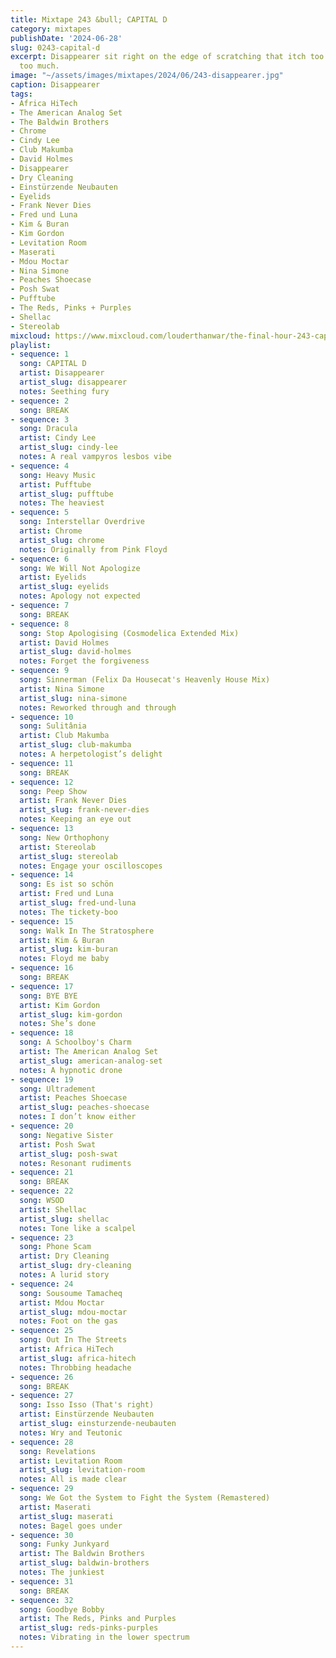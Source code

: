 ```yaml
---
title: Mixtape 243 &bull; CAPITAL D
category: mixtapes
publishDate: '2024-06-28'
slug: 0243-capital-d
excerpt: Disappearer sit right on the edge of scratching that itch too little and
  too much.
image: "~/assets/images/mixtapes/2024/06/243-disappearer.jpg"
caption: Disappearer
tags:
- Africa HiTech
- The American Analog Set
- The Baldwin Brothers
- Chrome
- Cindy Lee
- Club Makumba
- David Holmes
- Disappearer
- Dry Cleaning
- Einstürzende Neubauten
- Eyelids
- Frank Never Dies
- Fred und Luna
- Kim & Buran
- Kim Gordon
- Levitation Room
- Maserati
- Mdou Moctar
- Nina Simone
- Peaches Shoecase
- Posh Swat
- Pufftube
- The Reds, Pinks + Purples
- Shellac
- Stereolab
mixcloud: https://www.mixcloud.com/louderthanwar/the-final-hour-243-capital-d-2024-06-28/
playlist:
- sequence: 1
  song: CAPITAL D
  artist: Disappearer
  artist_slug: disappearer
  notes: Seething fury
- sequence: 2
  song: BREAK
- sequence: 3
  song: Dracula
  artist: Cindy Lee
  artist_slug: cindy-lee
  notes: A real vampyros lesbos vibe
- sequence: 4
  song: Heavy Music
  artist: Pufftube
  artist_slug: pufftube
  notes: The heaviest
- sequence: 5
  song: Interstellar Overdrive
  artist: Chrome
  artist_slug: chrome
  notes: Originally from Pink Floyd
- sequence: 6
  song: We Will Not Apologize
  artist: Eyelids
  artist_slug: eyelids
  notes: Apology not expected
- sequence: 7
  song: BREAK
- sequence: 8
  song: Stop Apologising (Cosmodelica Extended Mix)
  artist: David Holmes
  artist_slug: david-holmes
  notes: Forget the forgiveness
- sequence: 9
  song: Sinnerman (Felix Da Housecat's Heavenly House Mix)
  artist: Nina Simone
  artist_slug: nina-simone
  notes: Reworked through and through
- sequence: 10
  song: Sulitânia
  artist: Club Makumba
  artist_slug: club-makumba
  notes: A herpetologist’s delight
- sequence: 11
  song: BREAK
- sequence: 12
  song: Peep Show
  artist: Frank Never Dies
  artist_slug: frank-never-dies
  notes: Keeping an eye out
- sequence: 13
  song: New Orthophony
  artist: Stereolab
  artist_slug: stereolab
  notes: Engage your oscilloscopes
- sequence: 14
  song: Es ist so schön
  artist: Fred und Luna
  artist_slug: fred-und-luna
  notes: The tickety-boo
- sequence: 15
  song: Walk In The Stratosphere
  artist: Kim & Buran
  artist_slug: kim-buran
  notes: Floyd me baby
- sequence: 16
  song: BREAK
- sequence: 17
  song: BYE BYE
  artist: Kim Gordon
  artist_slug: kim-gordon
  notes: She’s done
- sequence: 18
  song: A Schoolboy's Charm
  artist: The American Analog Set
  artist_slug: american-analog-set
  notes: A hypnotic drone
- sequence: 19
  song: Ultradement
  artist: Peaches Shoecase
  artist_slug: peaches-shoecase
  notes: I don’t know either
- sequence: 20
  song: Negative Sister
  artist: Posh Swat
  artist_slug: posh-swat
  notes: Resonant rudiments
- sequence: 21
  song: BREAK
- sequence: 22
  song: WSOD
  artist: Shellac
  artist_slug: shellac
  notes: Tone like a scalpel
- sequence: 23
  song: Phone Scam
  artist: Dry Cleaning
  artist_slug: dry-cleaning
  notes: A lurid story
- sequence: 24
  song: Sousoume Tamacheq
  artist: Mdou Moctar
  artist_slug: mdou-moctar
  notes: Foot on the gas
- sequence: 25
  song: Out In The Streets
  artist: Africa HiTech
  artist_slug: africa-hitech
  notes: Throbbing headache
- sequence: 26
  song: BREAK
- sequence: 27
  song: Isso Isso (That's right)
  artist: Einstürzende Neubauten
  artist_slug: einsturzende-neubauten
  notes: Wry and Teutonic
- sequence: 28
  song: Revelations
  artist: Levitation Room
  artist_slug: levitation-room
  notes: All is made clear
- sequence: 29
  song: We Got the System to Fight the System (Remastered)
  artist: Maserati
  artist_slug: maserati
  notes: Bagel goes under
- sequence: 30
  song: Funky Junkyard
  artist: The Baldwin Brothers
  artist_slug: baldwin-brothers
  notes: The junkiest
- sequence: 31
  song: BREAK
- sequence: 32
  song: Goodbye Bobby
  artist: The Reds, Pinks and Purples
  artist_slug: reds-pinks-purples
  notes: Vibrating in the lower spectrum
---
```


